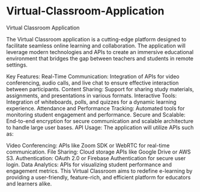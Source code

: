 # Virtual-Classroom-Application
Virtual Classroom Application

The Virtual Classroom application is a cutting-edge platform designed to facilitate seamless online learning and collaboration. The application will leverage modern technologies and APIs to create an immersive educational environment that bridges the gap between teachers and students in remote settings.

Key Features:
Real-Time Communication: Integration of APIs for video conferencing, audio calls, and live chat to ensure effective interaction between participants.
Content Sharing: Support for sharing study materials, assignments, and presentations in various formats.
Interactive Tools: Integration of whiteboards, polls, and quizzes for a dynamic learning experience.
Attendance and Performance Tracking: Automated tools for monitoring student engagement and performance.
Secure and Scalable: End-to-end encryption for secure communication and scalable architecture to handle large user bases.
API Usage:
The application will utilize APIs such as:

Video Conferencing: APIs like Zoom SDK or WebRTC for real-time communication.
File Sharing: Cloud storage APIs like Google Drive or AWS S3.
Authentication: OAuth 2.0 or Firebase Authentication for secure user login.
Data Analytics: APIs for visualizing student performance and engagement metrics.
This Virtual Classroom aims to redefine e-learning by providing a user-friendly, feature-rich, and efficient platform for educators and learners alike.


